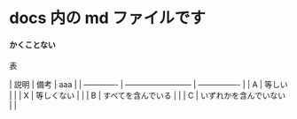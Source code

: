 # docs 内の md ファイルです
#### かくことない

表

| 説明                       | 備考             | aaa |
| ————- | ————————– | —————- |
| A            | 等しい                     |                  |
| X         | 等しくない                 |                  |
| B      | すべてを含んでいる         |                  |
| C   | いずれかを含んでいない     |                  |